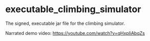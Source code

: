 # executable_climbing_simulator

The signed, executable jar file for the climbing simulator.

Narrated demo video:
<a href="https://youtube.com/watch?v=qHxpliAbqZs">https://youtube.com/watch?v=qHxpliAbqZs</a>
